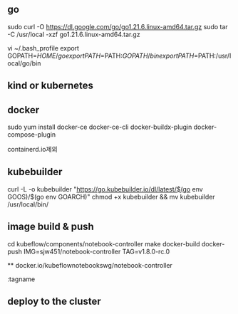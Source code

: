 ## go

sudo curl -O https://dl.google.com/go/go1.21.6.linux-amd64.tar.gz
sudo tar -C /usr/local -xzf go1.21.6.linux-amd64.tar.gz


vi ~/.bash_profile
export GOPATH=$HOME/go
export PATH=$PATH:$GOPATH/bin
export PATH=$PATH:/usr/local/go/bin


## kind or kubernetes

## docker
sudo yum install docker-ce docker-ce-cli  docker-buildx-plugin docker-compose-plugin

containerd.io제외


## kubebuilder
curl -L -o kubebuilder "https://go.kubebuilder.io/dl/latest/$(go env GOOS)/$(go env GOARCH)"
chmod +x kubebuilder && mv kubebuilder /usr/local/bin/


## image build & push
cd kubeflow/components/notebook-controller
make docker-build docker-push IMG=sjw451/notebook-controller TAG=v1.8.0-rc.0

** docker.io/kubeflownotebookswg/notebook-controller

:tagname
## deploy to the  cluster

